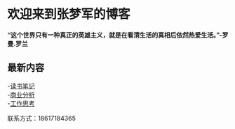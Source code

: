 # 欢迎来到张梦军的博客


**“这个世界只有一种真正的英雄主义，就是在看清生活的真相后依然热爱生活。”-罗曼.罗兰** 

## **最新内容**
-[读书笔记](posts/2023-10-09-blog.md)  
-[商业分析](posts/2023-10-09-blog.md)  
-[工作思考](posts/2023-10-09-blog.md)  


联系方式：18617184365
